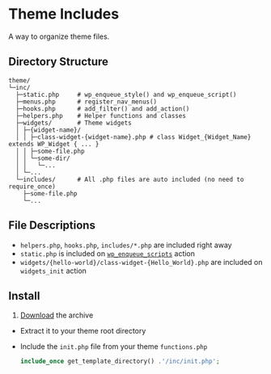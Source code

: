 # Theme Includes

A way to organize theme files.

## Directory Structure

```text
theme/
└─inc/
  ├─static.php     # wp_enqueue_style() and wp_enqueue_script()
  ├─menus.php      # register_nav_menus()
  ├─hooks.php      # add_filter() and add_action()
  ├─helpers.php    # Helper functions and classes
  ├─widgets/       # Theme widgets
  │ ├─{widget-name}/
  │ │ ├─class-widget-{widget-name}.php # class Widget_{Widget_Name} extends WP_Widget { ... }
  │ │ ├─some-file.php
  │ │ └─some-dir/
  │ │   └─...
  │ └─...
  └─includes/      # All .php files are auto included (no need to require_once)
    ├─some-file.php
    └─...
```

## File Descriptions

* `helpers.php`, `hooks.php`, `includes/*.php` are included right away
* `static.php` is included on [`wp_enqueue_scripts`](http://codex.wordpress.org/Plugin_API/Action_Reference/wp_enqueue_scripts) action
* `widgets/{hello-world}/class-widget-{Hello_World}.php` are included on `widgets_init` action

## Install

1. [Download](https://github.com/ThemeFuse/Theme-Includes/releases/latest) the archive
* Extract it to your theme root directory
* Include the `init.php` file from your theme `functions.php`

	```php
	include_once get_template_directory() .'/inc/init.php';
	```
